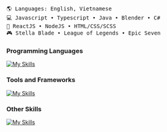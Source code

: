 <pre>
🌎 Languages: English, Vietnamese
💻 Javascript • Typescript • Java • Blender • C#
🧰 ReactJS • NodeJS • HTML/CSS/SCSS
🎮 Stella Blade • League of Legends • Epic Seven
</pre>

### Programming Languages

[![My Skills](https://skillicons.dev/icons?i=js,ts,java,php,cs)](https://skillicons.dev)

### Tools and Frameworks

[![My Skills](https://skillicons.dev/icons?i=vscode,idea)](https://skillicons.dev)

### Other Skills

[![My Skills](https://skillicons.dev/icons?i=blender)](https://skillicons.dev)
